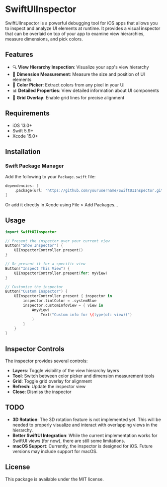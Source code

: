 # SwiftUIInspector

SwiftUIInspector is a powerful debugging tool for iOS apps that allows you to inspect and analyze UI elements at runtime. It provides a visual inspector that can be overlaid on top of your app to examine view hierarchies, measure dimensions, and pick colors.

## Features

- 🔍 **View Hierarchy Inspection**: Visualize your app's view hierarchy
- 📏 **Dimension Measurement**: Measure the size and position of UI elements
- 🎨 **Color Picker**: Extract colors from any pixel in your UI
- 📊 **Detailed Properties**: View detailed information about UI components
- 📐 **Grid Overlay**: Enable grid lines for precise alignment

## Requirements

- iOS 13.0+
- Swift 5.9+
- Xcode 15.0+

## Installation

### Swift Package Manager

Add the following to your `Package.swift` file:

```swift
dependencies: [
    .package(url: "https://github.com/yourusername/SwiftUIInspector.git", from: "1.0.0")
]
```

Or add it directly in Xcode using File > Add Packages...

## Usage

```swift
import SwiftUIInspector

// Present the inspector over your current view
Button("Show Inspector") {
    UIInspectorController.present()
}

// Or present it for a specific view
Button("Inspect This View") {
    UIInspectorController.present(for: myView)
}

// Customize the inspector
Button("Custom Inspector") {
    UIInspectorController.present { inspector in
        inspector.tintColor = .systemBlue
        inspector.customInfoView = { view in
            AnyView(
                Text("Custom info for \(type(of: view))")
            )
        }
    }
}
```

## Inspector Controls

The inspector provides several controls:
- **Layers**: Toggle visibility of the view hierarchy layers
- **Tool**: Switch between color picker and dimension measurement tools
- **Grid**: Toggle grid overlay for alignment
- **Refresh**: Update the inspector view
- **Close**: Dismiss the inspector

## TODO

- **3D Rotation**: The 3D rotation feature is not implemented yet. This will be needed to properly visualize and interact with overlapping views in the hierarchy.
- **Better SwiftUI Integration**: While the current implementation works for SwiftUI views (for now), there are still some limitations.
- **macOS Support**: Currently, the inspector is designed for iOS. Future versions may include support for macOS.

## License

This package is available under the MIT license.
